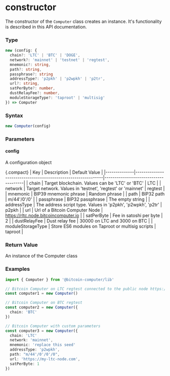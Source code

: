 # constructor

The constructor of the `Computer` class creates an instance. It's functionality is described in this API documentation.

### Type

````ts
new (config: {
  chain?: 'LTC' | 'BTC' | 'DOGE',
  network?: 'mainnet' | 'testnet' | 'regtest',
  mnemonic?: string,
  path?: string,
  passphrase?: string
  addressType?: 'p2pkh' | 'p2wpkh' | 'p2tr',
  url?: string,
  satPerByte?: number,
  dustRelayFee?: number,
  moduleStorageType?: 'taproot' | 'multisig'
}) => Computer
````

### Syntax
```js
new Computer(config)
```

### Parameters

#### config
A configuration object

{.compact}
| Key          | Description                                                  | Default Value                        |
|--------------|--------------------------------------------------------------|--------------------------------------|
| chain        | Target blockchain. Values can be 'LTC' or 'BTC'              | LTC                                  |
| network      | Target network. Values in 'testnet', 'regtest' or 'mainnet'  | regtest                              |
| mnemonic     | BIP39 mnemonic phrase                                        | Random phrase                        |
| path         | BIP32 path                                                   | m/44'/0'/0'                          |
| passphrase   | BIP32 passphrase                                             | The empty string                     |
| addressType  | The address script type. Values in 'p2pkh', 'p2wpkh', 'p2tr' | p2pkh                                |
| url          | Url of a Bitcoin Computer Node                               | https://rltc.node.bitcoincomputer.io |
| satPerByte   | Fee in satoshi per byte                                      | 2                                    |
| dustRelayFee | Dust relay fee                                               | 30000 on LTC and 3000 on BTC         |
| moduleStorageType | Store ES6 modules on Taproot or multisig scripts        | taproot                              |


### Return Value

An instance of the Computer class

### Examples
```ts
import { Computer } from '@bitcoin-computer/lib'

// Bitcoin Computer on LTC regtest connected to the public node https://rltc.node.bitcoincomputer.io
const computer1 = new Computer()

// Bitcoin Computer on BTC regtest
const computer2 = new Computer({
  chain: 'BTC'
})

// Bitcoin Computer with custom parameters
const computer3 = new Computer({
  chain: 'LTC'
  network: 'mainnet',
  mnemonic: 'replace this seed'
  addressType: 'p2wpkh',
  path: "m/44'/0'/0'/0",
  url: 'https://my-ltc-node.com',
  satPerByte: 1
})
```
